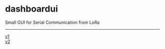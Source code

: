 # dashboardui
Small GUI for Serial Communication from LoRa
_______________________________
[v1](https://github.com/sachin-acharya-projects/dashboardui)  
[v2](https://github.com/sachin-acharya-projects/dashboard_original)
